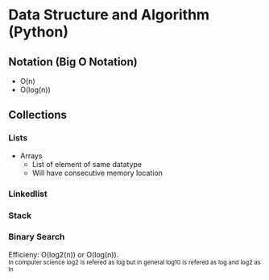# Data Structure  and Algorithm (Python)

## Notation (Big O Notation)

- O(n) 
- O(log(n))
 
## Collections
### Lists
- Arrays
    - List of element of same datatype
    - Will have consecutive memory location


### Linkedlist

### Stack

### Binary Search
Efficieny: O(log2(n)) or O(log(n)).   
<sup>In computer science log2 is refered as log but in general log10 is refered as log and log2 as ln</sup>
